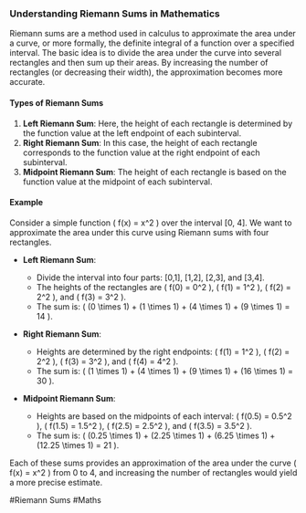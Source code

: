 ### Understanding Riemann Sums in Mathematics

Riemann sums are a method used in calculus to approximate the area under a curve, or more formally, the definite integral of a function over a specified interval. The basic idea is to divide the area under the curve into several rectangles and then sum up their areas. By increasing the number of rectangles (or decreasing their width), the approximation becomes more accurate.

#### Types of Riemann Sums

1. **Left Riemann Sum**: Here, the height of each rectangle is determined by the function value at the left endpoint of each subinterval.
2. **Right Riemann Sum**: In this case, the height of each rectangle corresponds to the function value at the right endpoint of each subinterval.
3. **Midpoint Riemann Sum**: The height of each rectangle is based on the function value at the midpoint of each subinterval.

#### Example

Consider a simple function \( f(x) = x^2 \) over the interval [0, 4]. We want to approximate the area under this curve using Riemann sums with four rectangles.

- **Left Riemann Sum**:
  - Divide the interval into four parts: [0,1], [1,2], [2,3], and [3,4].
  - The heights of the rectangles are \( f(0) = 0^2 \), \( f(1) = 1^2 \), \( f(2) = 2^2 \), and \( f(3) = 3^2 \).
  - The sum is: \( (0 \times 1) + (1 \times 1) + (4 \times 1) + (9 \times 1) = 14 \).

- **Right Riemann Sum**:
  - Heights are determined by the right endpoints: \( f(1) = 1^2 \), \( f(2) = 2^2 \), \( f(3) = 3^2 \), and \( f(4) = 4^2 \).
  - The sum is: \( (1 \times 1) + (4 \times 1) + (9 \times 1) + (16 \times 1) = 30 \).

- **Midpoint Riemann Sum**:
  - Heights are based on the midpoints of each interval: \( f(0.5) = 0.5^2 \), \( f(1.5) = 1.5^2 \), \( f(2.5) = 2.5^2 \), and \( f(3.5) = 3.5^2 \).
  - The sum is: \( (0.25 \times 1) + (2.25 \times 1) + (6.25 \times 1) + (12.25 \times 1) = 21 \).

Each of these sums provides an approximation of the area under the curve \( f(x) = x^2 \) from 0 to 4, and increasing the number of rectangles would yield a more precise estimate.

#Riemann Sums #Maths